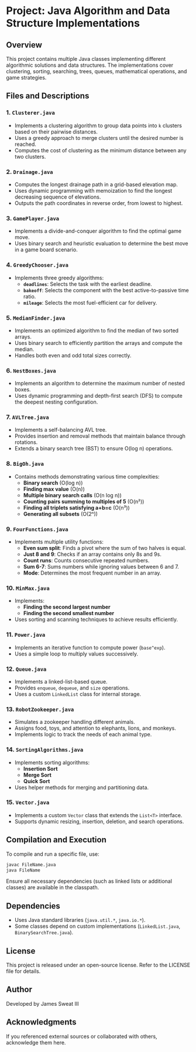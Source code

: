 # Project: Java Algorithm and Data Structure Implementations

## Overview
This project contains multiple Java classes implementing different algorithmic solutions and data structures. The implementations cover clustering, sorting, searching, trees, queues, mathematical operations, and game strategies.

## Files and Descriptions

### 1. `Clusterer.java`
- Implements a clustering algorithm to group data points into `k` clusters based on their pairwise distances.
- Uses a greedy approach to merge clusters until the desired number is reached.
- Computes the cost of clustering as the minimum distance between any two clusters.

### 2. `Drainage.java`
- Computes the longest drainage path in a grid-based elevation map.
- Uses dynamic programming with memoization to find the longest decreasing sequence of elevations.
- Outputs the path coordinates in reverse order, from lowest to highest.

### 3. `GamePlayer.java`
- Implements a divide-and-conquer algorithm to find the optimal game move.
- Uses binary search and heuristic evaluation to determine the best move in a game board scenario.

### 4. `GreedyChooser.java`
- Implements three greedy algorithms:
  - **`deadlines`**: Selects the task with the earliest deadline.
  - **`bakeoff`**: Selects the component with the best active-to-passive time ratio.
  - **`mileage`**: Selects the most fuel-efficient car for delivery.

### 5. `MedianFinder.java`
- Implements an optimized algorithm to find the median of two sorted arrays.
- Uses binary search to efficiently partition the arrays and compute the median.
- Handles both even and odd total sizes correctly.

### 6. `NestBoxes.java`
- Implements an algorithm to determine the maximum number of nested boxes.
- Uses dynamic programming and depth-first search (DFS) to compute the deepest nesting configuration.

### 7. `AVLTree.java`
- Implements a self-balancing AVL tree.
- Provides insertion and removal methods that maintain balance through rotations.
- Extends a binary search tree (BST) to ensure O(log n) operations.

### 8. `BigOh.java`
- Contains methods demonstrating various time complexities:
  - **Binary search** (O(log n))
  - **Finding max value** (O(n))
  - **Multiple binary search calls** (O(n log n))
  - **Counting pairs summing to multiples of 5** (O(n²))
  - **Finding all triplets satisfying a+b=c** (O(n³))
  - **Generating all subsets** (O(2ⁿ))

### 9. `FourFunctions.java`
- Implements multiple utility functions:
  - **Even sum split**: Finds a pivot where the sum of two halves is equal.
  - **Just 8 and 9**: Checks if an array contains only 8s and 9s.
  - **Count runs**: Counts consecutive repeated numbers.
  - **Sum 6-7**: Sums numbers while ignoring values between 6 and 7.
  - **Mode**: Determines the most frequent number in an array.

### 10. `MinMax.java`
- Implements:
  - **Finding the second largest number**
  - **Finding the second smallest number**
- Uses sorting and scanning techniques to achieve results efficiently.

### 11. `Power.java`
- Implements an iterative function to compute power (`base^exp`).
- Uses a simple loop to multiply values successively.

### 12. `Queue.java`
- Implements a linked-list-based queue.
- Provides `enqueue`, `dequeue`, and `size` operations.
- Uses a custom `LinkedList` class for internal storage.

### 13. `RobotZookeeper.java`
- Simulates a zookeeper handling different animals.
- Assigns food, toys, and attention to elephants, lions, and monkeys.
- Implements logic to track the needs of each animal type.

### 14. `SortingAlgorithms.java`
- Implements sorting algorithms:
  - **Insertion Sort**
  - **Merge Sort**
  - **Quick Sort**
- Uses helper methods for merging and partitioning data.

### 15. `Vector.java`
- Implements a custom `Vector` class that extends the `List<T>` interface.
- Supports dynamic resizing, insertion, deletion, and search operations.

## Compilation and Execution
To compile and run a specific file, use:

```sh
javac FileName.java
java FileName
```

Ensure all necessary dependencies (such as linked lists or additional classes) are available in the classpath.

## Dependencies
- Uses Java standard libraries (`java.util.*`, `java.io.*`).
- Some classes depend on custom implementations (`LinkedList.java`, `BinarySearchTree.java`).

## License
This project is released under an open-source license. Refer to the LICENSE file for details.

## Author
Developed by James Sweat III

## Acknowledgments
If you referenced external sources or collaborated with others, acknowledge them here.

